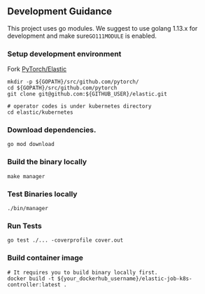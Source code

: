 ## Development Guidance

This project uses go modules. We suggest to use golang 1.13.x for development and make sure`GO111MODULE` is enabled.

### Setup development environment

Fork [PyTorch/Elastic](https://github.com/pytorch/elastic)

```shell
mkdir -p ${GOPATH}/src/github.com/pytorch/
cd ${GOPATH}/src/github.com/pytorch
git clone git@github.com:${GITHUB_USER}/elastic.git

# operator codes is under kubernetes directory
cd elastic/kubernetes
```

### Download dependencies.

```shell
go mod download
```

### Build the binary locally

```shell
make manager
```

### Test Binaries locally

```shell
./bin/manager
```

### Run Tests

```shell
go test ./... -coverprofile cover.out
```

### Build container image

```shell
# It requires you to build binary locally first.
docker build -t ${your_dockerhub_username}/elastic-job-k8s-controller:latest .
```
